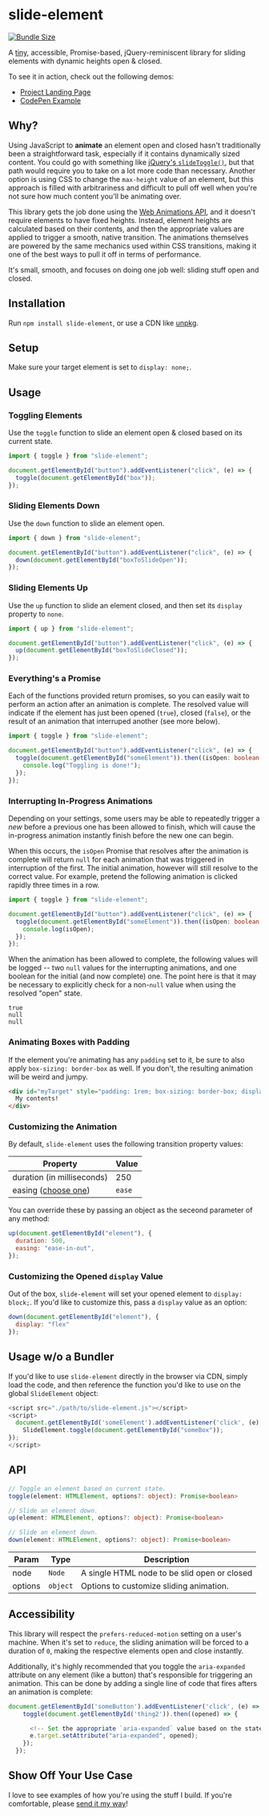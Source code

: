 # slide-element

[![Bundle Size](https://badgen.net/bundlephobia/minzip/slide-element)](https://bundlephobia.com/result?p=slide-element)

A [tiny](https://bundlephobia.com/result?p=slide-element), accessible, Promise-based, jQuery-reminiscent library for sliding elements with dynamic heights open & closed.

To see it in action, check out the following demos:

- [Project Landing Page](https://alexmacarthur.github.io/slide-element/)
- [CodePen Example](https://codepen.io/alexmacarthur/pen/VwpEgom)

## Why?

Using JavaScript to **animate** an element open and closed hasn't traditionally been a straightforward task, especially if it contains dynamically sized content. You could go with something like [jQuery's `slideToggle()`](https://api.jquery.com/slidetoggle/), but that path would require you to take on a lot more code than necessary. Another option is using CSS to change the `max-height` value of an element, but this approach is filled with arbitrariness and difficult to pull off well when you're not sure how much content you'll be animating over.

This library gets the job done using the [Web Animations API](https://developer.mozilla.org/en-US/docs/Web/API/Web_Animations_API/Using_the_Web_Animations_API#meet_the_web_animations_api), and it doesn't require elements to have fixed heights. Instead, element heights are calculated based on their contents, and then the appropriate values are applied to trigger a smooth, native transition. The animations themselves are powered by the same mechanics used within CSS transitions, making it one of the best ways to pull it off in terms of performance.

It's small, smooth, and focuses on doing one job well: sliding stuff open and closed.

## Installation

Run `npm install slide-element`, or use a CDN like [unpkg](https://unpkg.com/slide-element).

## Setup

Make sure your target element is set to `display: none;`.

## Usage

### Toggling Elements

Use the `toggle` function to slide an element open & closed based on its current state.

```javascript
import { toggle } from "slide-element";

document.getElementById("button").addEventListener("click", (e) => {
  toggle(document.getElementById("box"));
});
```

### Sliding Elements Down

Use the `down` function to slide an element open.

```javascript
import { down } from "slide-element";

document.getElementById("button").addEventListener("click", (e) => {
  down(document.getElementById("boxToSlideOpen"));
});
```

### Sliding Elements Up

Use the `up` function to slide an element closed, and then set its `display` property to `none`.

```javascript
import { up } from "slide-element";

document.getElementById("button").addEventListener("click", (e) => {
  up(document.getElementById("boxToSlideClosed"));
});
```

### Everything's a Promise

Each of the functions provided return promises, so you can easily wait to perform an action after an animation is complete. The resolved value will indicate if the element has just been opened (`true`), closed (`false`), or the result of an animation that interruped another (see more below).

```typescript
import { toggle } from "slide-element";

document.getElementById("button").addEventListener("click", (e) => {
  toggle(document.getElementById("someElement")).then((isOpen: boolean | null) => {
    console.log("Toggling is done!");
  });
});
```

### Interrupting In-Progress Animations

Depending on your settings, some users may be able to repeatedly trigger a _new_ before a previous one has been allowed to finish, which will cause the in-progress animation instantly finish before the new one can begin.

When this occurs, the `isOpen` Promise that resolves after the animation is complete will return `null` for each animation that was triggered in interruption of the first. The initial animation, however will still resolve to the correct value. For example, pretend the following animation is clicked rapidly three times in a row.

```typescript
import { toggle } from "slide-element";

document.getElementById("button").addEventListener("click", (e) => {
  toggle(document.getElementById("someElement")).then((isOpen: boolean | null) => {
    console.log(isOpen);
  });
});
```

When the animation has been allowed to complete, the following values will be logged -- two `null` values for the interrupting animations, and one boolean for the initial (and now complete) one. The point here is that it may be necessary to explicitly check for a non-`null` value when using the resolved "open" state.

```
true
null
null
```

### Animating Boxes with Padding

If the element you're animating has any `padding` set to it, be sure to also apply `box-sizing: border-box` as well. If you don't, the resulting animation will be weird and jumpy.

```html
<div id="myTarget" style="padding: 1rem; box-sizing: border-box; display: none;">
  My contents!
</div>
```

### Customizing the Animation

By default, `slide-element` uses the following transition property values:

Property                                                                                                 | Value
-------------------------------------------------------------------------------------------------------- | ------
duration (in milliseconds)                                                                               | 250
easing ([choose one](https://developer.mozilla.org/en-US/docs/Web/CSS/animation-timing-function#syntax)) | `ease`

You can override these by passing an object as the seceond parameter of any method:

```javascript
up(document.getElementById("element"), {
  duration: 500,
  easing: "ease-in-out",
});
```

### Customizing the Opened `display` Value

Out of the box, `slide-element` will set your opened element to `display: block;`. If you'd like to customize this, pass a `display` value as an option:

```javascript
down(document.getElementById("element"), {
  display: "flex"
});
```

## Usage w/o a Bundler

If you'd like to use `slide-element` directly in the browser via CDN, simply load the code, and then reference the function you'd like to use on the global `SlideElement` object:

```javascript
<script src="./path/to/slide-element.js"></script>
<script>
  document.getElementById('someElement').addEventListener('click', (e) => {
    SlideElement.toggle(document.getElementById("someBox"));
});
</script>
```

## API

```typescript
// Toggle an element based on current state.
toggle(element: HTMLElement, options?: object): Promise<boolean>

// Slide an element down.
up(element: HTMLElement, options?: object): Promise<boolean>

// Slide an element down.
down(element: HTMLElement, options?: object): Promise<boolean>
```

Param   | Type     | Description
------- | -------- | --------------------------------------------
node    | `Node`   | A single HTML node to be slid open or closed
options | `object` | Options to customize sliding animation.

## Accessibility

This library will respect the `prefers-reduced-motion` setting on a user's machine. When it's set to `reduce`, the sliding animation will be forced to a duration of `0`, making the respective elements open and close instantly.

Additionally, it's highly recommended that you toggle the `aria-expanded` attribute on any element (like a button) that's responsible for triggering an animation. This can be done by adding a single line of code that fires afters an animation is complete:

```javascript
document.getElementById('someButton').addEventListener('click', (e) => {
    toggle(document.getElementById('thing2')).then((opened) => {

      <!-- Set the appropriate `aria-expanded` value based on the state of the container. -->
      e.target.setAttribute("aria-expanded", opened);
    });
  });
```
## Show Off Your Use Case

I love to see examples of how you're using the stuff I build. If you're comfortable, please [send it my way](http://macarthur.me/contact)!
